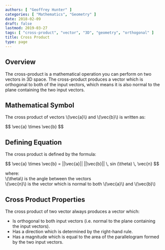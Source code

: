 ```yaml
---
authors: [ "Geoffrey Hunter" ]
categories: [ "Mathematics", "Geometry" ]
date: 2018-02-09
draft: false
lastmod: 2019-03-27
tags: [ "cross-product", "vector", "3D", "geometry", "orthogonal" ]
title: Cross Product
type: page
---
```


<h2>Overview</h2>

<p>The cross-product is a mathematical operation you can perform on two vectors in 3D space. The cross-product produces a vector which is orthogonal to both of the input vectors, which means it is also normal to the plane containing the two input vectors.</p>

<h2>Mathematical Symbol</h2>

<p>The cross product of vectors \(\vec{a}\) and \(\vec{b}\) is written as:</p>

<p>$$ \vec{a} \times \vec{b} $$</p>

<h2>Defining Equation</h2>

<p>The cross product is defined by the formula:</p>

<p>$$ \vec{a} \times \vec{b} = ||\vec{a}|| ||\vec{b}|| \, sin (\theta) \, \vec{n} $$</p>

<p class="centered">
    where:<br />
    \(\theta\) is the angle between the vectors<br />
    \(\vec{n}\) is the vector which is normal to both \(\vec{a}\) and \(\vec{b}\)
</p>

<h2>Cross Product Properties</h2>

<p>The cross product of two vector always produces a vector which:</p>

<ul>
<li>Is orthogonal to both input vectors (i.e. normal to the plane containing the input vectors).</li>
<li>Has a direction which is determined by the right-hand rule.</li>
<li>Has a magnitude which is equal to the area of the parallelogram formed by the two input vectors.</li>
</ul>
